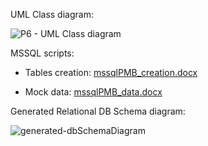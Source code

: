 UML Class diagram:

![P6 - UML Class diagram](https://user-images.githubusercontent.com/73825553/206864370-433dd092-686b-4bdd-ae32-4a2986773f1f.png)

MSSQL scripts:
- Tables creation: [mssqlPMB_creation.docx](https://github.com/artificialideas/PayMyBuddy/files/10200426/mssqlPMB_creation.docx)

- Mock data: [mssqlPMB_data.docx](https://github.com/artificialideas/PayMyBuddy/files/10200427/mssqlPMB_data.docx)

Generated Relational DB Schema diagram:

![generated-dbSchemaDiagram](https://user-images.githubusercontent.com/73825553/207043431-fb40f8a8-97e8-4316-a0a2-c680965120f2.png)
